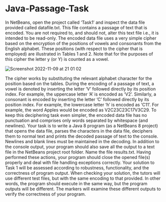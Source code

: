 # Java-Passage-Task

In NetBeans, open the project called ‘Task1’ and inspect the data file provided called datafile.txt. This file contains a passage of text that is encoded. You are not required to, and should not, alter this text file i.e., it is intended to be read-only.
The encoded data file uses a very simple cipher based on the encryption of the positions of vowels and consonants from the English alphabet. These positions (with respect to the cipher that is employed) are illustrated in Tables 1 and 2. Note that for the purposes of this cipher the letter y (or Y) is counted as a vowel.

![Screenshot 2022-11-09 at 21 01 02](https://user-images.githubusercontent.com/93152488/200940886-a2f3d2ee-14b4-4353-a18c-5e0709862ec0.png)

The cipher works by substituting the relevant alphabet character for the position based on the tables. During the encoding of a passage of text, a vowel is denoted by inserting the letter ‘V’ followed directly by its position index. For example, the uppercase letter ‘A’ is encoded as ‘V2’. Similarly, a consonant is encoded by inserting the letter ‘C’ followed directly by its position index. For example, the lowercase letter ‘h’ is encoded as ‘C11’. For example, the word Apples would be encoded as V2C23C23C17V3C29.
To keep this deciphering task even simpler, the encoded data file has no punctuation and comprises only words separated by whitespace (and newlines).
Your task is to write a Java 8 program (as a NetBeans 8 project) that opens the data file, parses the characters in the data file, deciphers them to normal text and prints the decoded passage of text to the console. Newlines and blank lines must be maintained in the decoding.
In addition to the console output, your program should also save all the output to a text file in the NetBeans project root folder. Name the file results.txt.
Having performed these actions, your program should close the opened file(s) properly and deal with file handling exceptions correctly.
Your solution to Task 1 will be assessed according to robustness, functionality, and the correctness of program output.
When checking your solution, the tutors will use different test files, but with the same encoding to that provided. In other words, the program should execute in the same way, but the program outputs will be different. The markers will examine these different outputs to verify the correctness of your program.
